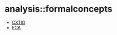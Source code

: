 # analysis::formalconcepts


   * [CXTIO](Library/analysis/formalconcepts/CXTIO.md)
   * [FCA](Library/analysis/formalconcepts/FCA.md)